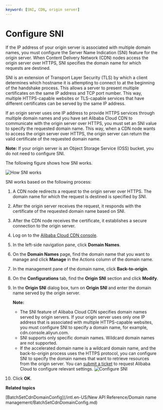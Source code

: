 ```yaml
---
keyword: [SNI, CDN, origin server]
---
```


# Configure SNI

If the IP address of your origin server is associated with multiple domain names, you must configure the Server Name Indication \(SNI\) feature for the origin server. When Content Delivery Network \(CDN\) nodes access the origin server over HTTPS, SNI specifies the domain name for which requests are destined.

SNI is an extension of Transport Layer Security \(TLS\) by which a client determines which hostname it is attempting to connect to at the beginning of the handshake process. This allows a server to present multiple certificates on the same IP address and TCP port number. This way, multiple HTTPS-capable websites or TLS-capable services that have different certificates can be served by the same IP address.

If an origin server uses one IP address to provide HTTPS services through multiple domain names and you have set Alibaba Cloud CDN to communicate with the origin server over HTTPS, you must set an SNI value to specify the requested domain name. This way, when a CDN node wants to access the origin server over HTTPS, the origin server can return the valid certificate of the requested domain name.

**Note:** If your origin server is an Object Storage Service \(OSS\) bucket, you do not need to configure SNI.

The following figure shows how SNI works.

![How SNI works](https://static-aliyun-doc.oss-accelerate.aliyuncs.com/assets/img/en-US/4846219951/p40953.png)

SNI works based on the following process:

1.  A CDN node redirects a request to the origin server over HTTPS. The domain name for which the request is destined is specified by SNI.
2.  After the origin server receives the request, it responds with the certificate of the requested domain name based on SNI.
3.  After the CDN node receives the certificate, it establishes a secure connection to the origin server.

1.  Log on to the [Alibaba Cloud CDN console](https://cdn.console.aliyun.com).

2.  In the left-side navigation pane, click **Domain Names**.

3.  On the **Domain Names** page, find the domain name that you want to manage and click **Manage** in the Actions column of the domain name.

4.  In the management pane of the domain name, click **Back-to-origin**.

5.  On the **Configurations** tab, find the **Origin SNI** section and click **Modify**.

6.  In the **Origin SNI** dialog box, turn on **Origin SNI** and enter the domain name served by the origin server.

    **Note:**

    -   The SNI feature of Alibaba Cloud CDN specifies domain names served by origin servers. If your origin server uses only one IP address that is associated with multiple HTTPS-capable websites, you must configure SNI to specify a domain name, for example, cdn.console.aliyun.com.
    -   SNI supports only specific domain names. Wildcard domain names are not supported.
    -   If the accelerated domain name is a wildcard domain name, and the back-to-origin process uses the HTTPS protocol, you can configure SNI to specify the domain names that want to retrieve resources from the origin server. You can [submit a ticket](https://workorder-intl.console.aliyun.com/?spm=5176.2020520001.aliyun_topbar.18.dbd44bd3e4f845#/ticket/createIndex) to request Alibaba Cloud to configure relevant settings.
    ![Configure SNI](https://static-aliyun-doc.oss-accelerate.aliyuncs.com/assets/img/en-US/3993247061/p40954.png)

7.  Click **OK**.


**Related topics**  


[BatchSetCdnDomainConfig](/intl.en-US/New API Reference/Domain name management/BatchSetCdnDomainConfig.md)

